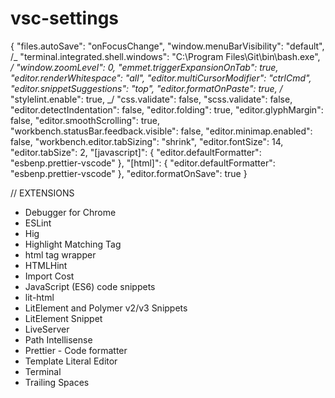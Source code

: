 # vsc-settings

{
"files.autoSave": "onFocusChange",
"window.menuBarVisibility": "default",
/_ "terminal.integrated.shell.windows": "C:\Program Files\Git\bin\bash.exe", _/
"window.zoomLevel": 0,
"emmet.triggerExpansionOnTab": true,
"editor.renderWhitespace": "all",
"editor.multiCursorModifier": "ctrlCmd",
"editor.snippetSuggestions": "top",
"editor.formatOnPaste": true,
/_ "stylelint.enable": true, _/
"css.validate": false,
"scss.validate": false,
"editor.detectIndentation": false,
"editor.folding": true,
"editor.glyphMargin": false,
"editor.smoothScrolling": true,
"workbench.statusBar.feedback.visible": false,
"editor.minimap.enabled": false,
"workbench.editor.tabSizing": "shrink",
"editor.fontSize": 14,
"editor.tabSize": 2,
"[javascript]": {
"editor.defaultFormatter": "esbenp.prettier-vscode"
},
"[html]": {
"editor.defaultFormatter": "esbenp.prettier-vscode"
},
"editor.formatOnSave": true
}

// EXTENSIONS

- Debugger for Chrome
- ESLint
- Hig
- Highlight Matching Tag
- html tag wrapper
- HTMLHint
- Import Cost
- JavaScript (ES6) code snippets
- lit-html
- LitElement and Polymer v2/v3 Snippets
- LitElement Snippet
- LiveServer
- Path Intellisense
- Prettier - Code formatter
- Template Literal Editor
- Terminal
- Trailing Spaces
